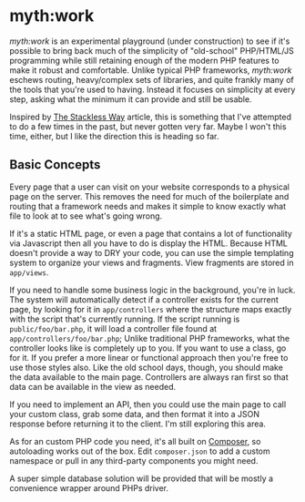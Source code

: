 # myth:work

_myth:work_ is an experimental playground (under construction) to see if it's possible to bring back much of the 
simplicity of "old-school" PHP/HTML/JS programming while still retaining enough of the modern PHP features to 
make it robust and comfortable. Unlike typical PHP frameworks, _myth:work_ eschews routing, heavy/complex sets 
of libraries, and quite frankly many of the tools that you're used to having. Instead it focuses on simplicity 
at every step, asking what the minimum it can provide and still be usable.

Inspired by [The Stackless Way](https://tutorials.yax.com/articles/the-yax-way/index.html) article, this is something
that I've attempted to do a few times in the past, but never gotten very far. Maybe I won't this time, either, but 
I like the direction this is heading so far.

## Basic Concepts

Every page that a user can visit on your website corresponds to a physical page on the server. This removes the need
for much of the boilerplate and routing that a framework needs and makes it simple to know exactly what file to 
look at to see what's going wrong. 

If it's a static HTML page, or even a page that contains a lot of functionality via Javascript then all you have to do 
is display the HTML. Because HTML doesn't provide a way to DRY your code, you can use the simple templating system to 
organize your views and fragments. View fragments are stored in `app/views`.

If you need to handle some business logic in the background, you're in luck. The system will automatically detect if
a controller exists for the current page, by looking for it in `app/controllers` where the structure maps exactly
with the script that's currently running. If the script running is `public/foo/bar.php`, it will load a controller
file found at `app/controllers/foo/bar.php`; Unlike traditional PHP frameworks, what the controller looks like is
completely up to you. If you want to use a class, go for it. If you prefer a more linear or functional approach 
then you're free to use those styles also. Like the old school days, though, you should make the data available 
to the main page. Controllers are always ran first so that data can be available in the view as needed. 

If you need to implement an API, then you could use the main page to call your custom class, grab some data, 
and then format it into a JSON response before returning it to the client. I'm still exploring this area. 

As for an custom PHP code you need, it's all built on [Composer](https://getcomposer.org), so autoloading
works out of the box. Edit `composer.json` to add a custom namespace or pull in any third-party components
you might need. 

A super simple database solution will be provided that will be mostly a convenience wrapper around PHPs driver.


